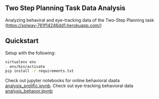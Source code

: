 ## Two Step Planning Task Data Analysis 

Analyzing behaviral and eye-tracking data of the Two-Step Planning task (https://solway-761f14246dd1.herokuapp.com/)

## Quickstart

Setup with the following:
```bash
virtualenv env
. env/bin/activate
pip install -r requirements.txt
```

Check out jupyter notebooks for online behavioral daata [analysis_prolific.ipynb](ProlificData/analysis_prolific.ipynb). Check out eye-tracking behavioral data [analysis_behavor.ipynb](EyeTrackingData/analysis_behavor.ipynb)
